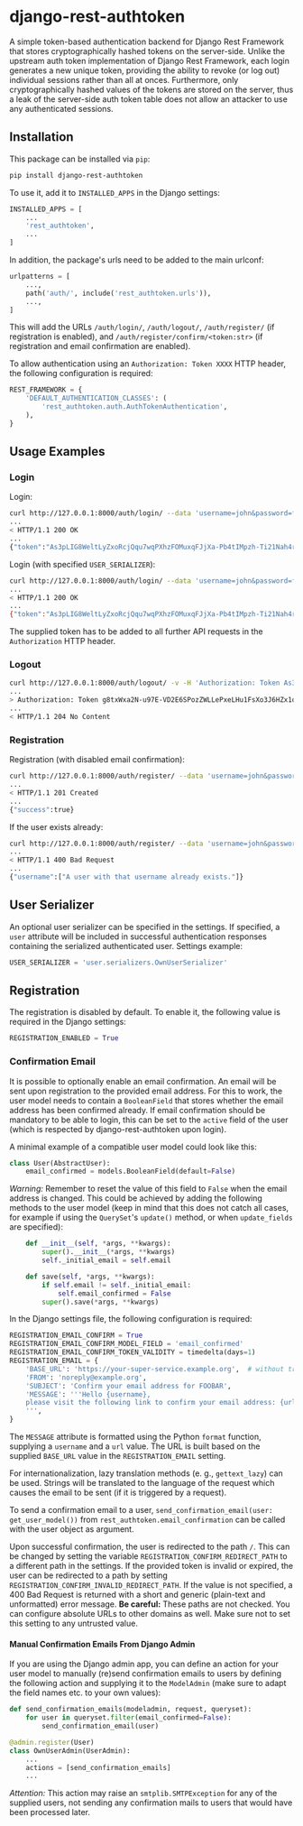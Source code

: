 # django-rest-authtoken
A simple token-based authentication backend for Django Rest Framework that stores cryptographically hashed tokens on the server-side. Unlike the upstream auth token implementation of Django Rest Framework, each login generates a new unique token, providing the ability to revoke (or log out) individual sessions rather than all at onces.
Furthermore, only cryptographically hashed values of the tokens are stored on the server, thus a leak of the server-side auth token table does not allow an attacker to use any authenticated sessions.


## Installation

This package can be installed via `pip`:

```bash
pip install django-rest-authtoken
```

To use it, add it to `INSTALLED_APPS` in the Django settings:

```python
INSTALLED_APPS = [
    ...
    'rest_authtoken',
    ...
]
```

 In addition, the package's urls need to be added to the main urlconf:

```python
urlpatterns = [
    ...,
    path('auth/', include('rest_authtoken.urls')),
    ...,
]
```

This will add the URLs `/auth/login/`, `/auth/logout/`, `/auth/register/` (if registration is enabled), and `/auth/register/confirm/<token:str>` (if registration and email confirmation are enabled).

To allow authentication using an `Authorization: Token XXXX` HTTP header, the following configuration is required:

```python
REST_FRAMEWORK = {
    'DEFAULT_AUTHENTICATION_CLASSES': (
        'rest_authtoken.auth.AuthTokenAuthentication',
    ),
}
```

## Usage Examples

### Login

Login:

```bash
curl http://127.0.0.1:8000/auth/login/ --data 'username=john&password=foobar123' -v
...
< HTTP/1.1 200 OK
...
{"token":"As3pLIG8WeltLyZxoRcjQqu7wqPXhzFOMuxqFJjXa-Pb4tIMpzh-Ti21Nah4r38P"}
```

Login (with specified `USER_SERIALIZER`):

```bash
curl http://127.0.0.1:8000/auth/login/ --data 'username=john&password=foobar123' -v
...
< HTTP/1.1 200 OK
...
{"token":"As3pLIG8WeltLyZxoRcjQqu7wqPXhzFOMuxqFJjXa-Pb4tIMpzh-Ti21Nah4r38P","user":{"id":3,"username":"john"}}
```

The supplied token has to be added to all further API requests in the `Authorization` HTTP header.

### Logout

```bash
curl http://127.0.0.1:8000/auth/logout/ -v -H 'Authorization: Token As3pLIG8WeltLyZxoRcjQqu7wqPXhzFOMuxqFJjXa-Pb4tIMpzh-Ti21Nah4r38P' -XDELETE
...
> Authorization: Token g8txWxa2N-u97E-VD2E6SPozZWLLePxeLHu1FsXo3J6HZx1o7ldLkQ-kosk0Vgq6
...
< HTTP/1.1 204 No Content
```

### Registration

Registration (with disabled email confirmation):

```bash
curl http://127.0.0.1:8000/auth/register/ --data 'username=john&password=foobar123' -v
...
< HTTP/1.1 201 Created
...
{"success":true}
```

If the user exists already:

```bash
curl http://127.0.0.1:8000/auth/register/ --data 'username=john&password=foobar123' -v
...
< HTTP/1.1 400 Bad Request
...
{"username":["A user with that username already exists."]}
```

## User Serializer

An optional user serializer can be specified in the settings. If specified, a `user` attribute will be included in successful authentication responses containing the serialized authenticated user. Settings example:

```python
USER_SERIALIZER = 'user.serializers.OwnUserSerializer'
```

## Registration

The registration is disabled by default. To enable it, the following value is required in the Django settings:

```python
REGISTRATION_ENABLED = True
```


### Confirmation Email
It is possible to optionally enable an email confirmation. An email will be sent upon registration to the provided email address. For this to work, the user model needs to contain a `BooleanField` that stores whether the email address has been confirmed already. If email confirmation should be mandatory to be able to login, this can be set to the `active` field of the user (which is respected by django-rest-authtoken upon login).

A minimal example of a compatible user model could look like this:

```python
class User(AbstractUser):
    email_confirmed = models.BooleanField(default=False)
```

*Warning:* Remember to reset the value of this field to `False` when the email address is changed. This could be achieved by adding the following methods to the user model (keep in mind that this does not catch all cases, for example if using the `QuerySet`'s `update()` method, or when `update_fields` are specified):

```python
    def __init__(self, *args, **kwargs):
        super().__init__(*args, **kwargs)
        self._initial_email = self.email

    def save(self, *args, **kwargs):
        if self.email != self._initial_email:
            self.email_confirmed = False
        super().save(*args, **kwargs)
```

In the Django settings file, the following configuration is required:

```python
REGISTRATION_EMAIL_CONFIRM = True
REGISTRATION_EMAIL_CONFIRM_MODEL_FIELD = 'email_confirmed'
REGISTRATION_EMAIL_CONFIRM_TOKEN_VALIDITY = timedelta(days=1)
REGISTRATION_EMAIL = {
    'BASE_URL': 'https://your-super-service.example.org',  # without trailing slash
    'FROM': 'noreply@example.org',
    'SUBJECT': 'Confirm your email address for FOOBAR',
    'MESSAGE': '''Hello {username},
    please visit the following link to confirm your email address: {url}
    ''',
}
```

The `MESSAGE` attribute is formatted using the Python `format` function, supplying a `username` and a `url` value. The URL is built based on the supplied `BASE_URL` value in the `REGISTRATION_EMAIL` setting.

For internationalization, lazy translation methods (e. g., `gettext_lazy`) can be used. Strings will be translated to the language of the request which causes the email to be sent (if it is triggered by a request).

To send a confirmation email to a user,  `send_confirmation_email(user: get_user_model())` from `rest_authtoken.email_confirmation` can be called with the user object as argument.

Upon successful confirmation, the user is redirected to the path `/`. This can be changed by setting the variable `REGISTRATION_CONFIRM_REDIRECT_PATH` to a different path in the settings.
If the provided token is invalid or expired, the user can be redirected to a path by setting `REGISTRATION_CONFIRM_INVALID_REDIRECT_PATH`. If the value is not specified, a 400 Bad Request is returned with a short and generic (plain-text and unformatted) error message.
**Be careful:** These paths are not checked. You can configure absolute URLs to other domains as well. Make sure not to set this setting to any untrusted value.

#### Manual Confirmation Emails From Django Admin

If you are using the Django admin app, you can define an action for your user model to manually (re)send confirmation emails to users by defining the following action and supplying it to the `ModelAdmin` (make sure to adapt the field names etc. to your own values):

```python
def send_confirmation_emails(modeladmin, request, queryset):
    for user in queryset.filter(email_confirmed=False):
        send_confirmation_email(user)

@admin.register(User)
class OwnUserAdmin(UserAdmin):
    ...
    actions = [send_confirmation_emails]
    ...
```

*Attention:* This action may raise an `smtplib.SMTPException` for any of the supplied users, not sending any confirmation mails to users that would have been processed later.

